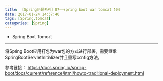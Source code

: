 ```yaml
---
title: 【Spring问题系列】07——spring boot war tomcat 404
date: 2017-01-24 14:37:40
tags: [Spring,tomcat]
categories: [Spring]
---
```

- Spring Boot Tomcat
<!-- more -->

--------------------------------



将Spring Boot应用打包为war包的方式进行部署，需要继承SpringBootServletInitializer并且重写config方法。

参考链接：
https://docs.spring.io/spring-boot/docs/current/reference/html/howto-traditional-deployment.html